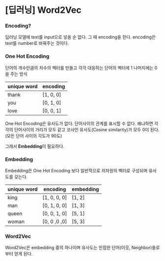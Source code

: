 # [딥러닝] Word2Vec

### Encoding?

딥러닝 모델에 text를 input으로 넣을 순 없다. 그 때 encoding을 한다.
encoding은 text를 number로 바꿔주는 것이다.

### One Hot Encoding

단어의 개수만큼의 차수의 벡터를 만들고 각각 대응하는 단어의 벡터에 1 나머지에는 0을 주는 방식

| unique word | encoding  |
| ----------- | --------- |
| thank       | [1, 0, 0] |
| you         | [0, 1, 0] |
| love        | [0, 0, 1] |

One Hot Encoding은 유사도가 없다. 단어사이의 관계를 표시할 수 없다. 왜냐하면 각각의 단어사이의 거리가 모두 같고 코사인 유사도(Cosine similarity)가 모두 0이 된다.(모든 단어 사이의 각도가 90도)

그래서 **Embedding**이 필요하다.

### Embedding

Embedding은 One Hot Encoding 보다 일반적으로 저차원의 벡터로 구성되며 유사도를 갖는다.

| unique word | encoding     | embedding |
| ----------- | ------------ | --------- |
| king        | [1, 0, 0, 0] | [1, 2]    |
| man         | [0, 1, 0, 0] | [1, 3]    |
| queen       | [0, 0, 1, 0] | [5, 1]    |
| woman       | [0, 0 ,0 ,0] | [5, 3]    |

### Word2Vec

Word2Vec은 embedding 중의 하나이며 유사도는 인접한 단어(이웃, Neighbor)들로부터 얻게 된다. 







